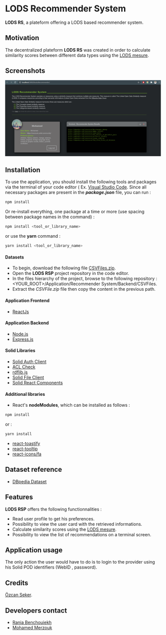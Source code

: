 # LODS Recommender System
**LODS RS**, a plateform offering a LODS based recommender system.

## Motivation
The decentralized plateform **LODS RS** was created in order to calculate similarity scores between different data types using the [LODS mesure](https://ieeexplore.ieee.org/abstract/document/7536467).

## Screenshots

<img src="screenshots/Picture.png" alt="Recommender System Interface"/>

## Installation

To use the application, you should install the following tools and packages via the terminal of your code editor ( Ex. [Visual Studio Code](https://code.visualstudio.com/download).
Since all necessary packages are present in the ***package.json*** file, you can run :

```bash
npm install
```
Or re-install everything, one package at a time or more (use spacing between package names in the command) :

```bash
npm install <tool_or_library_name>
```

or use the **yarn** command :

```bash
yarn install <tool_or_library_name>
```

#### Datasets

  - To begin, download the following file [CSVFiles.zip](http://www.mediafire.com/file/ouzkwbhogsyrj27/CSVFiles.zip/file).
  - Open the **LODS RSP** project repository in the code editor.
  - In the files hierarchy of the project, browse to the following repository : <YOUR_ROOT>/Application/Recommender System/Backend/CSVFiles.
  - Extract the *CSVFile.zip* file then copy the content in the previous path. 
  
#### Application Frontend
  - [ReactJs](https://fr.reactjs.org/)
  
#### Application Backend
  - [Node.js](https://nodejs.org/en/)
  - [Express.js](https://expressjs.com/fr/)
  
#### Solid Libraries
  - [Solid Auth Client](https://github.com/solid/solid-auth-client)
  - [ACL Check](https://github.com/solid/acl-check)
  - [rdflib.js](https://github.com/linkeddata/rdflib.js/)
  - [Solid File Client](https://github.com/jeff-zucker/solid-file-client)
  - [Solid React Components](https://github.com/solid/react-components)
  
#### Additional libraries

  - React's **nodeModules**, which can be installed as follows : 
  
```bash
npm install
```
or : 
```bash
yarn install
```
  - [react-toastify](https://www.npmjs.com/package/react-toastify)
  - [react-tooltip](https://www.npmjs.com/package/react-tooltip)
  - [react-icons/fa](https://react-icons.github.io/react-icons/)
 
   
## Dataset reference

  - [DBpedia Dataset](https://wiki.dbpedia.org/)

## Features

**LODS RSP** offers the following functionnalities : 

- Read user profile to get his preferences.
- Possibility to view the user card with the retrieved informations.
- Calculate similarity scores using the [LODS mesure](https://ieeexplore.ieee.org/abstract/document/7536467).
- Possibility to view the list of recommendations on a terminal screen.

## Application usage
The only action the user would have to do is to login to the provider using his Solid POD identifiers (WebID , password).

## Credits
  [Özcan Seker](https://github.com/ozcanseker/Social-linked-beer).
  
## Developers contact
  - [Rania Benchouiekh](https://github.com/RaniaBenchouiekh)
  - [Mohamed Merzouk](https://github.com/Mohamed-MERZOUK)

